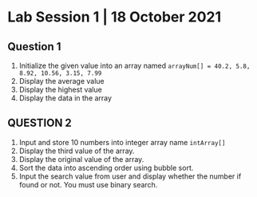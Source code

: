 # Lab Session 1 | 18 October 2021

## Question 1
1. Initialize the given value into an array named `arrayNum[] = 40.2, 5.8, 8.92, 10.56, 3.15, 7.99`
2. Display the average value
3. Display the highest value
4. Display the data in the array

## QUESTION 2
1. Input and store 10 numbers into integer array name `intArray[]`
2. Display the third value of the array.
3. Display the original value of the array.
4. Sort the data into ascending order using bubble sort.
5. Input the search value from user and display whether the number if found or not. You must use binary search.
